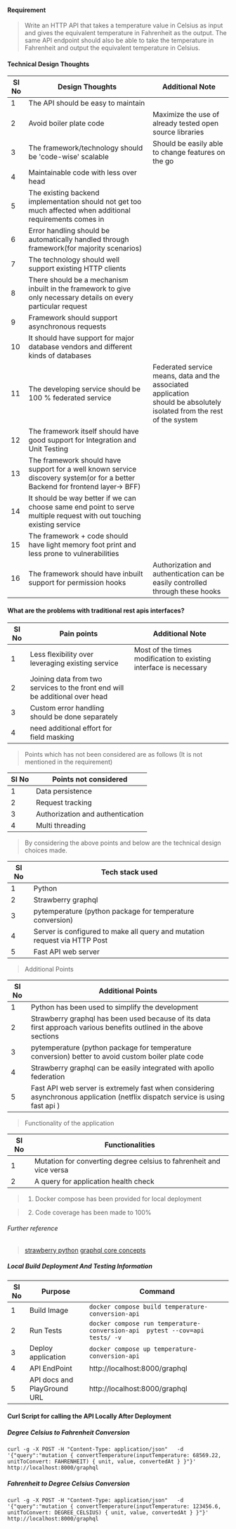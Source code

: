 #### Requirement

> Write an HTTP API that takes a temperature value in
> Celsius as input and gives the equivalent temperature
> in Fahrenheit as the output. The same API endpoint should also be able to take the
> temperature in Fahrenheit and output the equivalent temperature in Celsius.

#### Technical Design Thoughts

| Sl No | Design Thoughts                                                                                                               | Additional Note                                                                                                             |
|-------|-------------------------------------------------------------------------------------------------------------------------------|-----------------------------------------------------------------------------------------------------------------------------|
| 1     | The API should be easy to maintain                                                                                            |                                                                                                                             |
| 2     | Avoid boiler plate code                                                                                                       | Maximize the use of already tested open source libraries                                                                    |  
| 3     | The framework/technology should be 'code-wise' scalable                                                                       | Should be easily able to change features on the go                                                                          |  
| 4     | Maintainable code with less over head                                                                                         |                                                                                                                             |  
| 5     | The existing backend implementation should not get too much affected when additional requirements comes in                    |                                                                                                                             |
| 6     | Error handling should be automatically handled through framework(for majority scenarios)                                      |                                                                                                                             |
| 7     | The technology should well support existing HTTP clients                                                                      |                                                                                                                             |
| 8     | There should be a mechanism inbuilt in the framework to give only necessary details on every particular request               |                                                                                                                             |
| 9     | Framework should support asynchronous requests                                                                                |                                                                                                                             |
| 10    | It should have support for major database vendors and different kinds of databases                                            |                                                                                                                             |
| 11    | The developing service should be 100 % federated service                                                                      | Federated service means, data and the associated application <br/>should be absolutely isolated from the rest of the system |
| 12    | The framework itself should have good support for Integration and Unit Testing                                                |                                                                                                                             |
| 13    | The framework should have support for a well known service discovery system(or for a better Backend for frontend layer-> BFF) |                                                                                                                             |
| 14    | It should be way better if we can choose same end point to serve multiple request with out touching existing service          |                                                                                                                             |
| 15    | The framework + code should have light memory foot print and less prone to vulnerabilities                                    |                                                                                                                             |
| 16    | The framework should have inbuilt support for permission hooks                                                                | Authorization and authentication can be easily controlled through these hooks                                               |

#### What are the problems with traditional rest apis interfaces?

| Sl No | Pain points                                                                  | Additional Note                                                   |
|-------|------------------------------------------------------------------------------|-------------------------------------------------------------------|
| 1     | Less flexibility over leveraging existing service                            | Most of the times modification to existing interface is necessary |
| 2     | Joining data from two services to the front end will be additional over head |                                                                   |
| 3     | Custom error handling should be done separately                              |                                                                   |
| 4     | need additional effort for field masking                                     |                                                                   |

> Points which has not been considered are as follows (It is not mentioned in the requirement)

| Sl No | Points not considered            |
|-------|----------------------------------|
| 1     | Data persistence                 |
| 2     | Request tracking                 |
| 3     | Authorization and authentication |
| 4     | Multi threading                  |

> By considering the above points and below are the technical design choices made.

| Sl No | Tech stack used                                                           |
|-------|---------------------------------------------------------------------------|
| 1     | Python                                                                    |
| 2     | Strawberry graphql                                                        |
| 3     | pytemperature (python package for temperature conversion)                 |
| 4     | Server is configured to make all query and mutation request via HTTP Post | 
| 5     | Fast API web server                                                       | 
 
> Additional Points

| Sl No | Additional Points                                                                                                             |
|-------|-------------------------------------------------------------------------------------------------------------------------------|
| 1     | Python  has been used to simplify the development                                                                             |
| 2     | Strawberry graphql has been used because of its data first approach various benefits outlined in the above sections           |
| 3     | pytemperature (python package for temperature conversion) better to avoid custom boiler plate code                            |
| 4     | Strawberry graphql can be easily integrated with apollo federation                                                            | 
| 5     | Fast API web server is extremely fast when considering asynchronous application (netflix dispatch service is using fast api ) | 

> Functionality of the application

| Sl No | Functionalities                                                     |
|-------|---------------------------------------------------------------------|
| 1     | Mutation for converting degree celsius to fahrenheit and vice versa |
| 2     | A query for application health check                                |

>1. Docker compose has been provided for local deployment

>2. Code coverage has been made to 100%  

###### Further reference
> [strawberry python](https://strawberry.rocks/docs)
> [graphql core concepts](https://www.howtographql.com/basics/2-core-concepts/)
##### Local Build Deployment And Testing Information

| Sl No | Purpose                     | Command                                                                     |
|-------|-----------------------------|-----------------------------------------------------------------------------|
| 1     | Build Image                 | `docker compose build temperature-conversion-api`                           |
| 2     | Run Tests                   | `docker compose run temperature-conversion-api  pytest --cov=api tests/ -v` |
| 3     | Deploy application          | `docker compose up temperature-conversion-api `                             |
| 4     | API EndPoint                | http://localhost:8000/graphql                                               |
| 5     | API docs and PlayGround URL | http://localhost:8000/graphql                                               |

#### Curl Script for calling the API Locally After Deployment

##### Degree Celsius to Fahrenheit Conversion

`curl -g -X POST -H "Content-Type: application/json"  
-d '{"query":"mutation {
convertTemperature(inputTemperature: 68569.22, unitToConvert: FAHRENHEIT) {
unit,
value,
convertedAt
}
}"}'
http://localhost:8000/graphql `

##### Fahrenheit to Degree Celsius Conversion

`curl -g -X POST -H "Content-Type: application/json"  
-d '{"query":"mutation {
convertTemperature(inputTemperature: 123456.6, unitToConvert: DEGREE_CELSIUS) {
unit,
value,
convertedAt
}
}"}'
http://localhost:8000/graphql `



